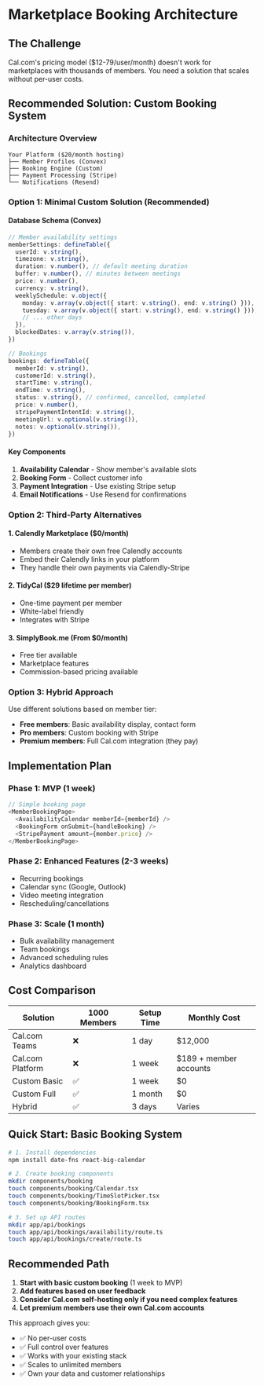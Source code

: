 # Marketplace Booking Architecture

## The Challenge
Cal.com's pricing model ($12-79/user/month) doesn't work for marketplaces with thousands of members. You need a solution that scales without per-user costs.

## Recommended Solution: Custom Booking System

### Architecture Overview
```
Your Platform ($20/month hosting)
├── Member Profiles (Convex)
├── Booking Engine (Custom)
├── Payment Processing (Stripe)
└── Notifications (Resend)
```

### Option 1: Minimal Custom Solution (Recommended)

#### Database Schema (Convex)
```typescript
// Member availability settings
memberSettings: defineTable({
  userId: v.string(),
  timezone: v.string(),
  duration: v.number(), // default meeting duration
  buffer: v.number(), // minutes between meetings
  price: v.number(),
  currency: v.string(),
  weeklySchedule: v.object({
    monday: v.array(v.object({ start: v.string(), end: v.string() })),
    tuesday: v.array(v.object({ start: v.string(), end: v.string() })),
    // ... other days
  }),
  blockedDates: v.array(v.string()),
})

// Bookings
bookings: defineTable({
  memberId: v.string(),
  customerId: v.string(),
  startTime: v.string(),
  endTime: v.string(),
  status: v.string(), // confirmed, cancelled, completed
  price: v.number(),
  stripePaymentIntentId: v.string(),
  meetingUrl: v.optional(v.string()),
  notes: v.optional(v.string()),
})
```

#### Key Components
1. **Availability Calendar** - Show member's available slots
2. **Booking Form** - Collect customer info
3. **Payment Integration** - Use existing Stripe setup
4. **Email Notifications** - Use Resend for confirmations

### Option 2: Third-Party Alternatives

#### 1. **Calendly Marketplace** ($0/month)
- Members create their own free Calendly accounts
- Embed their Calendly links in your platform
- They handle their own payments via Calendly-Stripe

#### 2. **TidyCal** ($29 lifetime per member)
- One-time payment per member
- White-label friendly
- Integrates with Stripe

#### 3. **SimplyBook.me** (From $0/month)
- Free tier available
- Marketplace features
- Commission-based pricing available

### Option 3: Hybrid Approach

Use different solutions based on member tier:
- **Free members**: Basic availability display, contact form
- **Pro members**: Custom booking with Stripe
- **Premium members**: Full Cal.com integration (they pay)

## Implementation Plan

### Phase 1: MVP (1 week)
```typescript
// Simple booking page
<MemberBookingPage>
  <AvailabilityCalendar memberId={memberId} />
  <BookingForm onSubmit={handleBooking} />
  <StripePayment amount={member.price} />
</MemberBookingPage>
```

### Phase 2: Enhanced Features (2-3 weeks)
- Recurring bookings
- Calendar sync (Google, Outlook)
- Video meeting integration
- Rescheduling/cancellations

### Phase 3: Scale (1 month)
- Bulk availability management
- Team bookings
- Advanced scheduling rules
- Analytics dashboard

## Cost Comparison

| Solution | 1000 Members | Setup Time | Monthly Cost |
|----------|--------------|------------|--------------|
| Cal.com Teams | ❌ | 1 day | $12,000 |
| Cal.com Platform | ❌ | 1 week | $189 + member accounts |
| Custom Basic | ✅ | 1 week | $0 |
| Custom Full | ✅ | 1 month | $0 |
| Hybrid | ✅ | 3 days | Varies |

## Quick Start: Basic Booking System

```bash
# 1. Install dependencies
npm install date-fns react-big-calendar

# 2. Create booking components
mkdir components/booking
touch components/booking/Calendar.tsx
touch components/booking/TimeSlotPicker.tsx
touch components/booking/BookingForm.tsx

# 3. Set up API routes
mkdir app/api/bookings
touch app/api/bookings/availability/route.ts
touch app/api/bookings/create/route.ts
```

## Recommended Path

1. **Start with basic custom booking** (1 week to MVP)
2. **Add features based on user feedback**
3. **Consider Cal.com self-hosting only if you need complex features**
4. **Let premium members use their own Cal.com accounts**

This approach gives you:
- ✅ No per-user costs
- ✅ Full control over features
- ✅ Works with your existing stack
- ✅ Scales to unlimited members
- ✅ Own your data and customer relationships